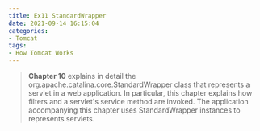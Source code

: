 ```yaml
---
title: Ex11 StandardWrapper
date: 2021-09-14 16:15:04
categories:
- Tomcat
tags:
- How Tomcat Works
---
```


> **Chapter 10** explains in detail the org.apache.catalina.core.StandardWrapper class that represents a servlet in a web application. In particular, this chapter explains how filters and a servlet's service method are invoked. The application accompanying this chapter uses StandardWrapper instances to represents servlets.
